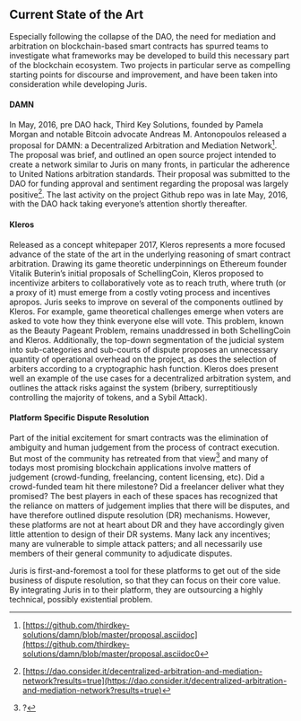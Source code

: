 ## Current State of the Art

Especially following the collapse of the DAO, the need for mediation and arbitration on blockchain-based smart contracts has spurred teams to investigate what frameworks may be developed to build this necessary part of the blockchain ecosystem. Two projects in particular serve as compelling starting points for discourse and improvement, and have been taken into consideration while developing Juris.

#### DAMN

In May, 2016, pre DAO hack, Third Key Solutions, founded by Pamela Morgan and notable Bitcoin advocate Andreas M. Antonopoulos released a proposal for DAMN: a Decentralized Arbitration and Mediation Network[^1]. The proposal was brief, and outlined an open source project intended to create a network similar to Juris on many fronts, in particular the adherence to United Nations arbitration standards. Their proposal was submitted to the DAO for funding approval and sentiment regarding the proposal was largely positive[^2]. The last activity on the project Github repo was in late May, 2016, with the DAO hack taking everyone’s attention shortly thereafter.

#### Kleros

Released as a concept whitepaper 2017, Kleros represents a more focused advance of the state of the art in the underlying reasoning of smart contract arbitration. Drawing its game theoretic underpinnings on Ethereum founder Vitalik Buterin’s initial proposals of SchellingCoin, Kleros proposed to incentivize arbiters to collaboratively vote as to reach truth, where truth \(or a proxy of it\) must emerge from a costly voting process and incentives apropos. Juris seeks to improve on several of the components outlined by Kleros. For example, game theoretical challenges emerge when voters are asked to vote how they think everyone else will vote. This problem, known as the Beauty Pageant Problem, remains unaddressed in both SchellingCoin and Kleros. Additionally, the top-down segmentation of the judicial system into sub-categories and sub-courts of dispute proposes an unnecessary quantity of operational overhead on the project, as does the selection of arbiters according to a cryptographic hash function. Kleros does present well an example of the use cases for a decentralized arbitration system, and outlines the attack risks against the system \(bribery, surreptitiously controlling the majority of tokens, and a Sybil Attack\).

#### Platform Specific Dispute Resolution

Part of the initial excitement for smart contracts was the elimination of ambiguity and human judgement from the process of contract execution. But most of the community has retreated from that view[^3] and many of todays most promising blockchain applications involve matters of judgement \(crowd-funding, freelancing, content licensing, etc\). Did a crowd-funded team hit there milestone? Did a freelancer deliver what they promised? The best players in each of these spaces has recognized that the reliance on matters of judgement implies that there will be disputes, and have therefore outlined dispute resolution \(DR\) mechanisms. However, these platforms are not at heart about DR and they have accordingly given little attention to design of their DR systems. Many lack any incentives; many are vulnerable to simple attack patters; and all necessarily use members of their general community to adjudicate disputes.

Juris is first-and-foremost a tool for these platforms to get out of the side business of dispute resolution, so that they can focus on their core value. By integrating Juris in to their platform, they are outsourcing a highly technical, possibly existential problem.

[^1]:[https://github.com/thirdkey-solutions/damn/blob/master/proposal.asciidoc](https://github.com/thirdkey-solutions/damn/blob/master/proposal.asciidoc0

[^2]:[https://dao.consider.it/decentralized-arbitration-and-mediation-network?results=true](https://dao.consider.it/decentralized-arbitration-and-mediation-network?results=true)

[^3]:?

